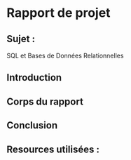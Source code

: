 # Rapport de projet

## Sujet :
SQL et Bases de Données Relationnelles

## Introduction 

## Corps du rapport 

## Conclusion

## Resources utilisées :
